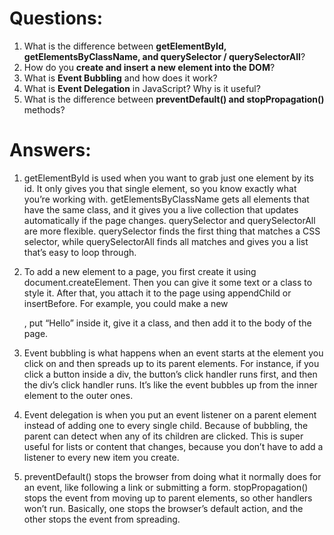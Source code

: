 # Questions:
1. What is the difference between **getElementById, getElementsByClassName, and querySelector / querySelectorAll**?
2. How do you **create and insert a new element into the DOM**?
3. What is **Event Bubbling** and how does it work?
4. What is **Event Delegation** in JavaScript? Why is it useful?
5. What is the difference between **preventDefault() and stopPropagation()** methods?

# Answers:

1. getElementById is used when you want to grab just one element by its id. It only gives you that single element, so you know exactly what you’re working with. getElementsByClassName gets all elements that have the same class, and it gives you a live collection that updates automatically if the page changes. querySelector and querySelectorAll are more flexible. querySelector finds the first thing that matches a CSS selector, while querySelectorAll finds all matches and gives you a list that’s easy to loop through.

2. To add a new element to a page, you first create it using document.createElement. Then you can give it some text or a class to style it. After that, you attach it to the page using appendChild or insertBefore. For example, you could make a new <div>, put “Hello” inside it, give it a class, and then add it to the body of the page.

3. Event bubbling is what happens when an event starts at the element you click on and then spreads up to its parent elements. For instance, if you click a button inside a div, the button’s click handler runs first, and then the div’s click handler runs. It’s like the event bubbles up from the inner element to the outer ones.

4. Event delegation is when you put an event listener on a parent element instead of adding one to every single child. Because of bubbling, the parent can detect when any of its children are clicked. This is super useful for lists or content that changes, because you don’t have to add a listener to every new item you create.

5. preventDefault() stops the browser from doing what it normally does for an event, like following a link or submitting a form. stopPropagation() stops the event from moving up to parent elements, so other handlers won’t run. Basically, one stops the browser’s default action, and the other stops the event from spreading.